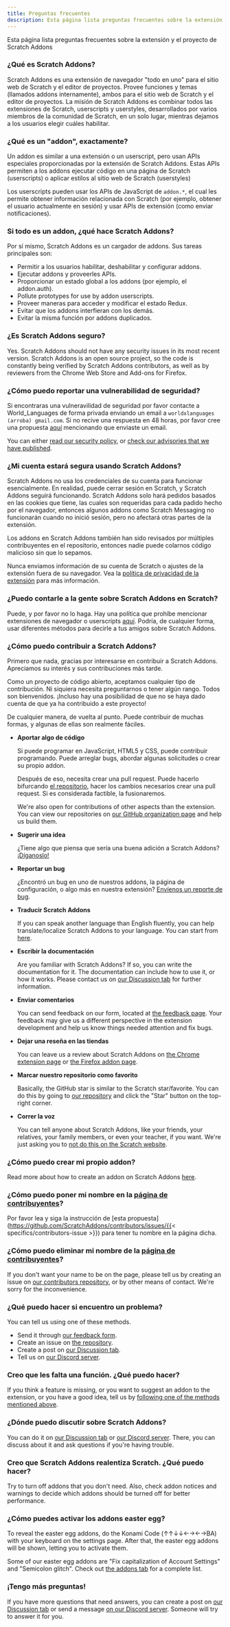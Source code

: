 ```yaml
---
title: Preguntas frecuentes
description: Esta página lista preguntas frecuentes sobre la extensión y el proyecto de Scratch Addons
---
```


Esta página lista preguntas frecuentes sobre la extensión y el proyecto de Scratch Addons

### ¿Qué es Scratch Addons?

Scratch Addons es una extensión de navegador "todo en uno" para el sitio web de Scratch y el editor de proyectos. Provee funciones y temas (llamados addons internamente), ambos para el sitio web de Scratch y el editor de proyectos. La misión de Scratch Addons es combinar todos las extensiones de Scratch, userscripts y userstyles, desarrollados por varios miembros de la comunidad de Scratch, en un solo lugar, mientras dejamos a los usuarios elegir cuáles habilitar.

### ¿Qué es un "addon", exactamente?

Un addon es similar a una extensión o un userscript, pero usan APIs especiales proporcionadas por la extensión de Scratch Addons. Estas APIs permiten a los addons ejecutar código en una página de Scratch (userscripts) o aplicar estilos al sitio web de Scratch (userstyles)

Los userscripts pueden usar los APIs de JavaScript de `addon.*`, el cual les permite obtener información relacionada con Scratch (por ejemplo, obtener el usuario actualmente en sesión) y usar APIs de extensión (como enviar notificaciones).

### Si todo es un addon, ¿qué hace Scratch Addons?

Por sí mismo, Scratch Addons es un cargador de addons. Sus tareas principales son:

- Permitir a los usuarios habilitar, deshabilitar y configurar addons.
- Ejecutar addons y proveerles APIs.
- Proporcionar un estado global a los addons (por ejemplo, el addon.auth).
- Pollute prototypes for use by addon userscripts.
- Proveer maneras para acceder y modificar el estado Redux.
- Evitar que los addons interfieran con los demás.
- Evitar la misma función por addons duplicados.

### ¿Es Scratch Addons seguro?

Yes. Scratch Addons should not have any security issues in its most recent version. Scratch Addons is an open source project, so the code is constantly being verified by Scratch Addons contributors, as well as by reviewers from the Chrome Web Store and Add-ons for Firefox.

### ¿Cómo puedo reportar una vulnerabilidad de seguridad?

Si encontraras una vulneravilidad de seguridad por favor contacte a World_Languages de forma privada enviando un email a `worldxlanguages (arroba) gmail.com`. Si no recive una respuesta en 48 horas, por favor cree una propuesta [aquí](https://github.com/ScratchAddons/ScratchAddons/issues/) mencionando que enviaste un email.

You can either [read our security policy](https://github.com/ScratchAddons/ScratchAddons/security/policy), or [check our advisories that we have published](https://github.com/ScratchAddons/ScratchAddons/security/advisories?state=published).

### ¿Mi cuenta estará segura usando Scratch Addons?

Scratch Addons no usa los credenciales de su cuenta para funcionar esencialmente. En realidad, puede cerrar sesión en Scratch, y Scratch Addons seguirá funcionando. Scratch Addons solo hará pedidos basados en las cookies que tiene, las cuales son requeridas para cada padido hecho por el navegador, entonces algunos addons como Scratch Messaging no funcionarán cuando no inició sesión, pero no afectará otras partes de la extensión.

Los addons en Scratch Addons también han sido revisados por múltiples contribuyentes en el repositorio, entonces nadie puede colarnos código malicioso sin que lo sepamos.

Nunca enviamos información de su cuenta de Scratch o ajustes de la extensión fuera de su navegador. Vea la [política de privacidad de la extensión](/docs/privacy/policies/extension) para más información.

### ¿Puedo contarle a la gente sobre Scratch Addons en Scratch?

Puede, y por favor no lo haga. Hay una política que prohíbe mencionar extensiones de navegador o userscripts [aquí](https://scratch.mit.edu/discuss/post/2907564/). Podría, de cualquier forma, usar diferentes métodos para decirle a tus amigos sobre Scratch Addons.

### ¿Cómo puedo contribuir a Scratch Addons?

Primero que nada, gracias por interesarse en contribuir a Scratch Addons. Apreciamos su interés y sus contribuciones más tarde.

Como un proyecto de código abierto, aceptamos cualquier tipo de contribución. Ni siquiera necesita preguntarnos o tener algún rango. Todos son bienvenidos. ¡Incluso hay una posibilidad de que no se haya dado cuenta de que ya ha contribuido a este proyecto!

De cualquier manera, de vuelta al punto. Puede contribuir de muchas formas, y algunas de ellas son realmente fáciles.

- **Aportar algo de código**

  Si puede programar en JavaScript, HTML5 y CSS, puede contribuir programando. Puede arreglar bugs, abordar algunas solicitudes o crear su propio addon.

  Después de eso, necesita crear una pull request. Puede hacerlo bifurcando [el repositorio](https://github.com/ScratchAddons/ScratchAddons/), hacer los cambios necesarios  crear una pull request. Si es considerada factible, la fusionaremos.

  We're also open for contributions of other aspects than the extension. You can view our repositories on [our GitHub organization page](https://github.com/ScratchAddons) and help us build them.

- **Sugerir una idea**

  ¿Tiene algo que piensa que sería una buena adición a Scratch Addons? [¡Díganoslo!](#i-think-you-missed-a-feature-what-can-i-do)

- **Reportar un bug**

  ¿Encontró un bug en uno de nuestros addons, la página de configuración, o algo más en nuestra extensión? [Envíenos un reporte de bug](#what-can-i-do-if-i-find-a-problem).

- **Traducir Scratch Addons**

  If you can speak another language than English fluently, you can help translate/localize Scratch Addons to your language. You can start from [here](/docs/localization/joining-the-localization-team).

- **Escribir la documentación**

  Are you familiar with Scratch Addons? If so, you can write the documentation for it. The documentation can include how to use it, or how it works. Please contact us on [our Discussion tab](https://github.com/ScratchAddons/ScratchAddons/discussions) for further information.

- **Enviar comentarios**

  You can send feedback on our form, located at [the feedback page](https://scratchaddons.com/feedback). Your feedback may give us a different perspective in the extension development and help us know things needed attention and fix bugs.

- **Dejar una reseña en las tiendas**

  You can leave us a review about Scratch Addons on [the Chrome extension page](https://chrome.google.com/webstore/detail/fbeffbjdlemaoicjdapfpikkikjoneco) or [the Firefox addon page](https://addons.mozilla.org/firefox/addon/scratch-messaging-extension/).

- **Marcar nuestro repositorio como favorito**

  Basically, the GitHub star is similar to the Scratch star/favorite. You can do this by going to [our repository](https://github.com/ScratchAddons/ScratchAddons) and click the "Star" button on the top-right corner.

- **Correr la voz**

  You can tell anyone about Scratch Addons, like your friends, your relatives, your family members, or even your teacher, if you want. We're just asking you to [not do this on the Scratch website](#can-i-tell-people-about-scratch-addons-on-scratch).

### ¿Cómo puedo crear mi propio addon?

Read more about how to create an addon on Scratch Addons [here](/docs/develop/getting-started).

### ¿Cómo puedo poner mi nombre en la [página de contribuyentes](/contributors)?

Por favor lea y siga la instrucción de [esta propuesta](https://github.com/ScratchAddons/contributors/issues/{{< specifics/contributors-issue >}}) para tener tu nombre en la página dicha.

### ¿Cómo puedo eliminar mi nombre de la [página de contribuyentes](/contributors)?

If you don't want your name to be on the page, please tell us by creating an issue on [our contributors repository](https://github.com/ScratchAddons/contributors/issues/), or by other means of contact. We're sorry for the inconvenience.

### ¿Qué puedo hacer si encuentro un problema?

You can tell us using one of these methods.

- Send it through [our feedback form](https://scratchaddons.com/feedback).
- Create an issue on [the repository](https://github.com/ScratchAddons/ScratchAddons/issues).
- Create a post on [our Discussion tab](https://github.com/ScratchAddons/ScratchAddons/discussions).
- Tell us on [our Discord server](https://discord.gg/R5NBqwMjNc).

### Creo que les falta una función. ¿Qué puedo hacer?

If you think a feature is missing, or you want to suggest an addon to the extension, or you have a good idea, tell us by [following one of the methods mentioned above](#what-can-i-do-if-i-find-a-problem).

### ¿Dónde puedo discutir sobre Scratch Addons?

You can do it on [our Discussion tab](https://github.com/ScratchAddons/ScratchAddons/discussions) or [our Discord server](https://discord.gg/R5NBqwMjNc). There, you can discuss about it and ask questions if you're having trouble.

### Creo que Scratch Addons realentiza Scratch. ¿Qué puedo hacer?

Try to turn off addons that you don't need. Also, check addon notices and warnings to decide which addons should be turned off for better performance. 

### ¿Cómo puedes activar los addons easter egg?

To reveal the easter egg addons, do the Konami Code (↑↑↓↓←→←→BA) with your keyboard on the settings page. After that, the easter egg addons will be shown, letting you to activate them.

Some of our easter egg addons are "Fix capitalization of Account Settings" and "Semicolon glitch". Check out [the addons tab](/addons) for a complete list.

### ¡Tengo más preguntas!

If you have more questions that need answers, you can create a post on [our Discussion tab](https://github.com/ScratchAddons/ScratchAddons/discussions) or send a message [on our Discord server](https://discord.gg/R5NBqwMjNc). Someone will try to answer it for you.
